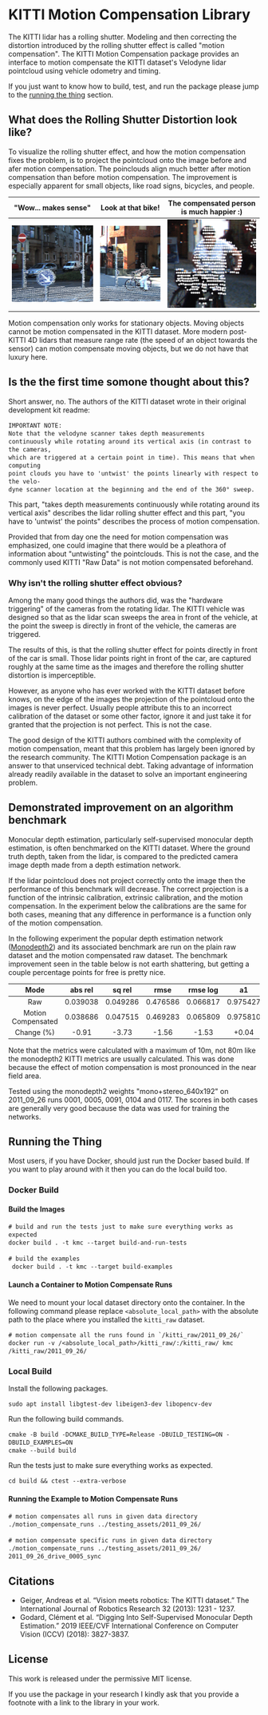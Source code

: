 # KITTI Motion Compensation Library 
The KITTI lidar has a rolling shutter. Modeling and then correcting the distortion introduced by the rolling shutter effect is called "motion compensation". The KITTI Motion Compensation package provides an interface to motion compensate the KITTI dataset's Velodyne lidar pointcloud using vehicle odometry and timing. 

If you just want to know how to build, test, and run the package please jump to the [running the thing](#running-the-thing) section.

## What does the Rolling Shutter Distortion look like?
To visualize the rolling shutter effect, and how the motion compensation fixes the problem, is to project the pointcloud onto the image before and afer motion compensation. The poinclouds align much better after motion compensation than before motion compensation. The improvement is especially apparent for small objects, like road signs, bicycles, and people.  

"Wow... makes sense" | Look at that bike! |  The compensated person is much happier :)
:-------------------------:|:-------------------------:|:-------------------------:
![](assets/frame_1_left_scene.gif) |  ![](assets/frame_1_right_scene.gif) | ![](assets/frame_2_right_scene.gif)

Motion compensation only works for stationary objects. Moving objects cannot be motion compensated in the KITTI dataset. More modern post-KITTI 4D lidars that measure range rate (the speed of an object towards the sensor) can motion compensate moving objects, but we do not have that luxury here.

## Is the the first time somone thought about this?
Short answer, no. The authors of the KITTI dataset wrote in their original development kit readme:

    IMPORTANT NOTE: 
    Note that the velodyne scanner takes depth measurements
    continuously while rotating around its vertical axis (in contrast to the cameras,
    which are triggered at a certain point in time). This means that when computing
    point clouds you have to 'untwist' the points linearly with respect to the velo-
    dyne scanner location at the beginning and the end of the 360° sweep.

This part, "takes depth measurements continuously while rotating around its vertical axis" describes the lidar rolling shutter effect and this part, "you have to 'untwist' the points" describes the process of motion compensation. 

Provided that from day one the need for motion compensation was emphasized, one could imagine that there would be a pleathora of information about "untwisting" the pointclouds. This is not the case, and the commonly used KITTI "Raw Data" is not motion compensated beforehand.

### Why isn't the rolling shutter effect obvious?
Among the many good things the authors did, was the "hardware triggering" of the cameras from the rotating lidar. The KITTI vehicle was designed so that as the lidar scan sweeps the area in front of the vehicle, at the point the sweep is directly in front of the vehicle, the cameras are triggered.

The results of this, is that the rolling shutter effect for points directly in front of the car is small. Those lidar points right in front of the car, are captured roughly at the same time as the images and therefore the rolling shutter distortion is imperceptible.

However, as anyone who has ever worked with the KITTI dataset before knows, on the edge of the images the projection of the pointcloud onto the images is never perfect. Usually people attribute this to an incorrect calibration of the dataset or some other factor, ignore it and just take it for granted that the projection is not perfect. This is not the case.

The good design of the KITTI authors combined with the complexity of motion compensation, meant that this problem has largely been ignored by the research community. The KITTI Motion Compensation package is an answer to that unserviced technical debt. Taking advantage of information already readily available in the dataset to solve an important engineering problem.
    
## Demonstrated improvement on an algorithm benchmark
Monocular depth estimation, particularly self-supervised monocular depth estimation, is often benchmarked on the KITTI dataset. Where the ground truth depth, taken from the lidar, is compared to the predicted camera image depth made from a depth estimation network. 

If the lidar pointcloud does not project correctly onto the image then the performance of this benchmark will decrease. The correct projection is a function of the intrinsic calibration, extrinsic calibration, and the motion compensation. In the experiment below the calibrations are the same for both cases, meaning that any difference in performance is a function only of the motion compensation.

In the following experiment the popular depth estimation network ([Monodepth2](https://github.com/nianticlabs/monodepth2)) and its associated benchmark are run on the plain raw dataset and the motion compensated raw dataset. The benchmark improvement seen in the table below is not earth shattering, but getting a couple percentage points for free is pretty nice. 

| Mode | abs rel | sq rel | rmse | rmse log | a1 | a2 | a3 |
| :---:   | :---: | :---: | :---: | :---: | :---: | :---: | :---: |
| Raw                | 0.039038 | 0.049286 | 0.476586 | 0.066817 | 0.975427 | 0.992486 | 0.997693 |
| Motion Compensated | 0.038686 | 0.047515 | 0.469283 | 0.065809  | 0.975810 | 0.992780 | 0.997869 |
| Change (%)         | -0.91 | -3.73 | -1.56 | -1.53  | +0.04 | +0.03 | +0.02 |

Note that the metrics were calculated with a maximum of 10m, not 80m like the monodepth2 KITTI metrics are usually calculated. This was done because the effect of motion compensation is most pronounced in the near field area. 

Tested using the monodepth2 weights "mono+stereo_640x192" on 2011_09_26 runs 0001, 0005, 0091, 0104 and 0117. The scores in both cases are generally very good because the data was used for training the networks.

## Running the Thing 
Most users, if you have Docker, should just run the Docker based build. If you want to play around with it then you can do the local build too.

### Docker Build

#### Build the Images
    # build and run the tests just to make sure everything works as expected
    docker build . -t kmc --target build-and-run-tests

    # build the examples
     docker build . -t kmc --target build-examples

#### Launch a Container to Motion Compensate Runs
We need to mount your local dataset directory onto the container. In the following command please replace `<absolute_local_path>` with the absolute path to the place where you installed the `kitti_raw` dataset.

    # motion compensate all the runs found in `/kitti_raw/2011_09_26/`
    docker run -v /<absolute_local_path>/kitti_raw/:/kitti_raw/ kmc /kitti_raw/2011_09_26/


### Local Build
Install the following packages.

    sudo apt install libgtest-dev libeigen3-dev libopencv-dev

Run the following build commands.

    cmake -B build -DCMAKE_BUILD_TYPE=Release -DBUILD_TESTING=ON -DBUILD_EXAMPLES=ON
    cmake --build build

Run the tests just to make sure everything works as expected.

    cd build && ctest --extra-verbose

#### Running the Example to Motion Compensate Runs

    # motion compensates all runs in given data directory
    ./motion_compensate_runs ../testing_assets/2011_09_26/

    # motion compensate specific runs in given data directory
    ./motion_compensate_runs ../testing_assets/2011_09_26/ 2011_09_26_drive_0005_sync


## Citations
* Geiger, Andreas et al. “Vision meets robotics: The KITTI dataset.” The International Journal of Robotics Research 32 (2013): 1231 - 1237.
* Godard, Clément et al. “Digging Into Self-Supervised Monocular Depth Estimation.” 2019 IEEE/CVF International Conference on Computer Vision (ICCV) (2018): 3827-3837.

## License
This work is released under the permissive MIT license. 

If you use the package in your research I kindly ask that you provide a footnote with a link to the library in your work.